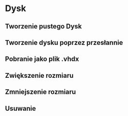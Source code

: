 # Dysk


## Tworzenie pustego Dysk

## Tworzenie dysku poprzez przesłannie

## Pobranie jako plik .vhdx

## Zwiększenie rozmiaru

## Zmniejszenie rozmiaru

## Usuwanie

